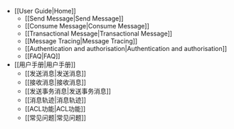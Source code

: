 * [[User Guide|Home]]
  * [[Send Message|Send Message]]
  * [[Consume Message|Consume Message]]
  * [[Transactional Message|Transactional Message]]
  * [[Message Tracing|Message Tracing]]
  * [[Authentication and authorisation|Authentication and authorisation]]
  * [[FAQ|FAQ]]
* [[用户手册|用户手册]]
  * [[发送消息|发送消息]]
  * [[接收消息|接收消息]]
  * [[发送事务消息|发送事务消息]]
  * [[消息轨迹|消息轨迹]]
  * [[ACL功能|ACL功能]]
  * [[常见问题|常见问题]]

